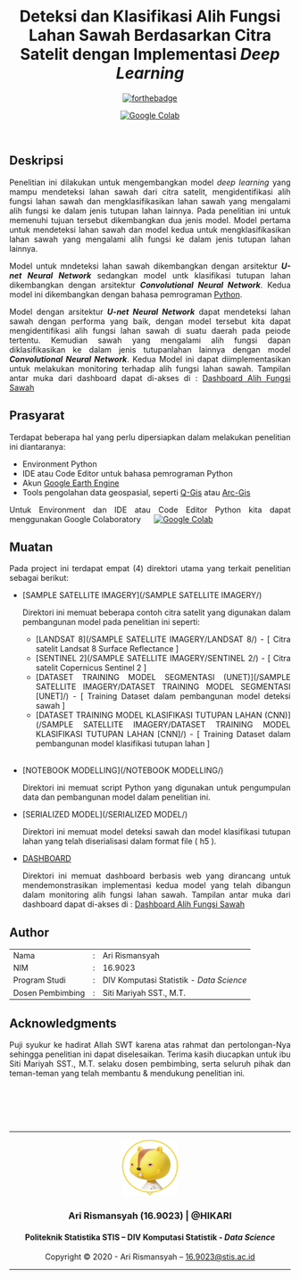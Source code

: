<div align = "center">

# **Deteksi dan Klasifikasi Alih Fungsi Lahan Sawah Berdasarkan Citra Satelit dengan Implementasi *Deep Learning***
[![forthebadge](https://forthebadge.com/images/badges/made-with-python.svg)](https://www.python.org/)

[![Google Colab](https://colab.research.google.com/assets/colab-badge.svg)](https://colab.research.google.com)
</div>

<br>

## **Deskripsi**

<div align = "justify">

Penelitian ini dilakukan untuk mengembangkan model _deep learning_ yang mampu mendeteksi lahan sawah dari citra satelit, mengidentifikasi alih fungsi lahan sawah dan mengklasifikasikan lahan sawah yang mengalami alih fungsi ke dalam jenis tutupan lahan lainnya. Pada penelitian ini untuk memenuhi tujuan tersebut dikembangkan dua jenis model. Model pertama untuk mendeteksi lahan sawah dan model kedua untuk mengklasifikasikan lahan sawah yang mengalami alih fungsi ke dalam jenis tutupan lahan lainnya.

Model untuk mndeteksi lahan sawah dikembangkan dengan arsitektur **_U-net Neural Network_** sedangkan model untk klasifikasi tutupan lahan dikembangkan dengan arsitektur **_Convolutional Neural Network_**. Kedua model ini dikembangkan dengan bahasa pemrograman [Python](https://www.python.org/).

Model dengan arsitektur **_U-net Neural Network_** dapat mendeteksi lahan sawah dengan performa yang baik, dengan model tersebut kita dapat mengidentifikasi alih fungsi lahan sawah di suatu daerah pada peiode tertentu. Kemudian sawah yang mengalami alih fungsi dapan diklasifikasikan ke dalam jenis tutupanlahan lainnya dengan model **_Convolutional Neural Network_**. Kedua Model ini dapat diimplementasikan untuk melakukan monitoring terhadap alih fungsi lahan sawah. Tampilan antar muka dari dashboard dapat di-akses di : [Dashboard Alih Fungsi Sawah](https://arirismansyah.github.io/)

</div>

## **Prasyarat**

<div align = "justify">
Terdapat beberapa hal yang perlu dipersiapkan dalam melakukan penelitian ini diantaranya:

* Environment Python
* IDE atau Code Editor untuk bahasa pemrograman Python
* Akun [Google Earth Engine](https://earthengine.google.com/)
* Tools pengolahan data geospasial, seperti  [Q-Gis](https://qgis.org/) atau [Arc-Gis](https://www.arcgis.com/)


Untuk Environment dan IDE atau Code Editor Python kita dapat menggunakan Google Colaboratory &nbsp;&nbsp;&nbsp;&nbsp;
[![Google Colab](https://colab.research.google.com/assets/colab-badge.svg)](https://colab.research.google.com)

</div>

## **Muatan**

<div align = "justify">
Pada project ini terdapat empat (4) direktori utama yang terkait penelitian sebagai berikut:


* [SAMPLE SATELLITE IMAGERY](/SAMPLE SATELLITE IMAGERY/)
  
  Direktori ini memuat beberapa contoh citra satelit yang digunakan dalam pembangunan model pada penelitian ini seperti:

  * [LANDSAT 8](/SAMPLE SATELLITE IMAGERY/LANDSAT 8/) - [ Citra satelit Landsat 8 Surface Reflectance ]
  * [SENTINEL 2](/SAMPLE SATELLITE IMAGERY/SENTINEL 2/) - [ Citra satelit Copernicus Sentinel 2 ]
  * [DATASET TRAINING MODEL SEGMENTASI (UNET)](/SAMPLE SATELLITE IMAGERY/DATASET TRAINING MODEL SEGMENTASI [UNET]/) - [ Training Dataset dalam pembangunan model deteksi sawah ]
  * [DATASET TRAINING MODEL KLASIFIKASI TUTUPAN LAHAN (CNN)](/SAMPLE SATELLITE IMAGERY/DATASET TRAINING MODEL KLASIFIKASI TUTUPAN LAHAN [CNN]/) - [ Training Dataset dalam pembangunan model klasifikasi tutupan lahan ]
  <br>
  
* [NOTEBOOK MODELLING](/NOTEBOOK MODELLING/)
  
  Direktori ini memuat script Python yang digunakan untuk pengumpulan data dan pembangunan model dalam penelitian ini.

* [SERIALIZED MODEL](/SERIALIZED MODEL/)
  
  Direktori ini memuat model deteksi sawah dan model klasifikasi tutupan lahan yang telah diserialisasi dalam format file ( h5 ).

* [DASHBOARD](/DASHBOARD/)
  
  Direktori ini memuat dashboard berbasis web yang dirancang untuk mendemonstrasikan implementasi kedua model yang telah dibangun dalam monitoring alih fungsi lahan sawah. Tampilan antar muka dari dashboard dapat di-akses di : [Dashboard Alih Fungsi Sawah](https://arirismansyah.github.io/) 

</div>

## **Author**

|                  |     |                                          |
| ---------------- | --- | ---------------------------------------- |
| Nama             | :   | Ari Rismansyah                           |
| NIM              | :   | 16.9023                                  |
| Program Studi    | :   | DIV Komputasi Statistik - _Data Science_ |
| Dosen Pembimbing | :   | Siti Mariyah SST., M.T.                  |

## **Acknowledgments**

<div align = "justify">

Puji syukur ke hadirat Allah SWT karena atas rahmat dan pertolongan-Nya sehingga penelitian ini dapat diselesaikan. Terima kasih diucapkan untuk ibu Siti Mariyah SST., M.T. selaku dosen pembimbing, serta seluruh pihak dan teman-teman yang telah membantu & mendukung penelitian ini.

</div>

<br></br>
<br></br>

---
<div align = "center">

<img src = "ASSETS/profile.png"  width="100" height="100"></img>
### **Ari Rismansyah (16.9023) | @HIKARI**

#### Politeknik Statistika STIS – DIV Komputasi Statistik - _Data Science_


Copyright © 2020 - Ari Rismansyah – 16.9023@stis.ac.id

---

</div>
